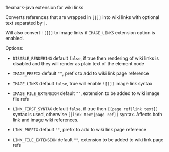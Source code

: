 flexmark-java extension for wiki links

Converts references that are wrapped in `[[]]` into wiki links with optional text separated by
`|`.

Will also convert `![[]]` to image links if `IMAGE_LINKS` extension option is enabled.

Options:

- `DISABLE_RENDERING` default `false`, if true then rendering of wiki links is disabled and they
  will render as plain text of the element node

- `IMAGE_PREFIX` default `""`, prefix to add to wiki link page reference

- `IMAGE_LINKS` default `false`, true will enable `![[]]` image link syntax

- `IMAGE_FILE_EXTENSION` default `""`, extension to be added to wiki image file refs

- `LINK_FIRST_SYNTAX` default `false`, if true then `[[page ref|link text]]` syntax is used,
  otherwise `[[link text|page ref]]` syntax. Affects both link and image wiki references.

- `LINK_PREFIX` default `""`, prefix to add to wiki link page reference

- `LINK_FILE_EXTENSION` default `""`, extension to be added to wiki link page refs


